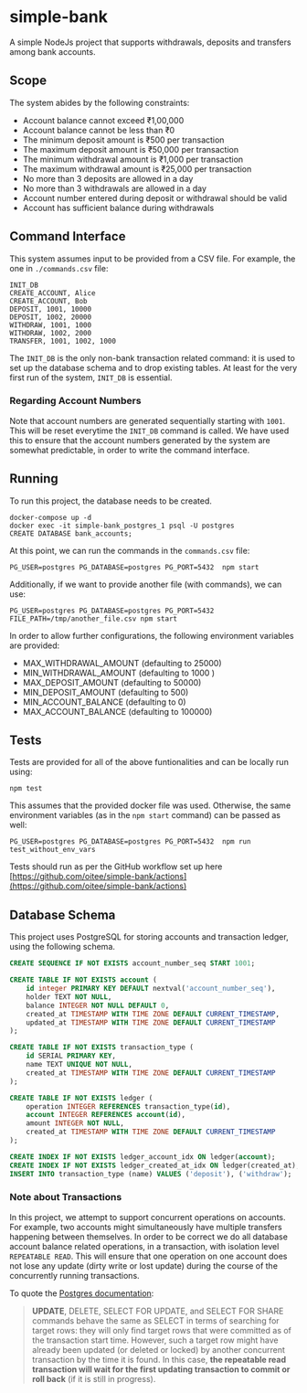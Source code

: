 # simple-bank

A simple NodeJs project that supports withdrawals, deposits and transfers among bank accounts.

## Scope

The system abides by the following constraints:

- Account balance cannot exceed ₹1,00,000
- Account balance cannot be less than ₹0
- The minimum deposit amount is ₹500 per transaction
- The maximum deposit amount is ₹50,000 per transaction
- The minimum withdrawal amount is ₹1,000 per transaction
- The maximum withdrawal amount is ₹25,000 per transaction
- No more than 3 deposits are allowed in a day
- No more than 3 withdrawals are allowed in a day
- Account number entered during deposit or withdrawal should be valid
- Account has sufficient balance during withdrawals


## Command Interface

This system assumes input to be provided from a CSV file. For example, the one in `./commands.csv` file:

```csv
INIT_DB
CREATE_ACCOUNT, Alice
CREATE_ACCOUNT, Bob
DEPOSIT, 1001, 10000
DEPOSIT, 1002, 20000
WITHDRAW, 1001, 1000
WITHDRAW, 1002, 2000
TRANSFER, 1001, 1002, 1000
```
The `INIT_DB` is the only non-bank transaction related command: it is used to set up the database schema and to drop existing tables. At least for the very first run of the system, `INIT_DB` is essential.

### Regarding Account Numbers

Note that account numbers are generated sequentially starting with `1001`. This will be reset everytime the `INIT_DB` command is called. We have used this to ensure that the account numbers generated by the system are somewhat predictable, in order to write the command interface.

## Running

To run this project, the database needs to be created. 

```
docker-compose up -d
docker exec -it simple-bank_postgres_1 psql -U postgres
CREATE DATABASE bank_accounts;
```
At this point, we can run the commands in the `commands.csv` file:

```
PG_USER=postgres PG_DATABASE=postgres PG_PORT=5432  npm start 
```
Additionally, if we want to provide another file (with commands), we can use:

```
PG_USER=postgres PG_DATABASE=postgres PG_PORT=5432  FILE_PATH=/tmp/another_file.csv npm start 
```

In order to allow further configurations, the following environment variables are provided:

- MAX_WITHDRAWAL_AMOUNT (defaulting to 25000)
- MIN_WITHDRAWAL_AMOUNT (defaulting to 1000 )
- MAX_DEPOSIT_AMOUNT (defaulting to 50000)
- MIN_DEPOSIT_AMOUNT (defaulting to 500)
- MIN_ACCOUNT_BALANCE (defaulting to 0)
- MAX_ACCOUNT_BALANCE (defaulting to 100000)


## Tests

Tests are provided for all of the above funtionalities and can be locally run using:

```
npm test
```
This assumes that the provided docker file was used. Otherwise, the same environment variables (as in the `npm start` command) can be passed as well:

```
PG_USER=postgres PG_DATABASE=postgres PG_PORT=5432  npm run test_without_env_vars 
```

Tests should run as per the GitHub workflow set up here [https://github.com/oitee/simple-bank/actions](https://github.com/oitee/simple-bank/actions)

## Database Schema

This project uses PostgreSQL for storing accounts and transaction ledger, using the following schema.

```sql
CREATE SEQUENCE IF NOT EXISTS account_number_seq START 1001;

CREATE TABLE IF NOT EXISTS account (
    id integer PRIMARY KEY DEFAULT nextval('account_number_seq'),
    holder TEXT NOT NULL,
    balance INTEGER NOT NULL DEFAULT 0,
    created_at TIMESTAMP WITH TIME ZONE DEFAULT CURRENT_TIMESTAMP,
    updated_at TIMESTAMP WITH TIME ZONE DEFAULT CURRENT_TIMESTAMP
);

CREATE TABLE IF NOT EXISTS transaction_type (
    id SERIAL PRIMARY KEY,
    name TEXT UNIQUE NOT NULL,
    created_at TIMESTAMP WITH TIME ZONE DEFAULT CURRENT_TIMESTAMP
);

CREATE TABLE IF NOT EXISTS ledger (
    operation INTEGER REFERENCES transaction_type(id),
    account INTEGER REFERENCES account(id),
    amount INTEGER NOT NULL,
    created_at TIMESTAMP WITH TIME ZONE DEFAULT CURRENT_TIMESTAMP
);

CREATE INDEX IF NOT EXISTS ledger_account_idx ON ledger(account);
CREATE INDEX IF NOT EXISTS ledger_created_at_idx ON ledger(created_at);
INSERT INTO transaction_type (name) VALUES ('deposit'), ('withdraw');

```

### Note about Transactions

In this project, we attempt to support concurrent operations on accounts. For example, two accounts might simultaneously have multiple transfers happening between themselves. In order to be correct we do all database account balance related operations, in a transaction, with isolation level `REPEATABLE READ`. This will ensure that one operation on one account does not lose any update (dirty write or lost update) during the course of the concurrently running transactions. 

To quote the [Postgres documentation](https://www.postgresql.org/docs/9.5/transaction-iso.html):

> **UPDATE**, DELETE, SELECT FOR UPDATE, and SELECT FOR SHARE commands behave the same as SELECT in terms of searching for target rows: they will only find target rows that were committed as of the transaction start time. However, such a target row might have already been updated (or deleted or locked) by another concurrent transaction by the time it is found. In this case, **the repeatable read transaction will wait for the first updating transaction to commit or roll back** (if it is still in progress). 
